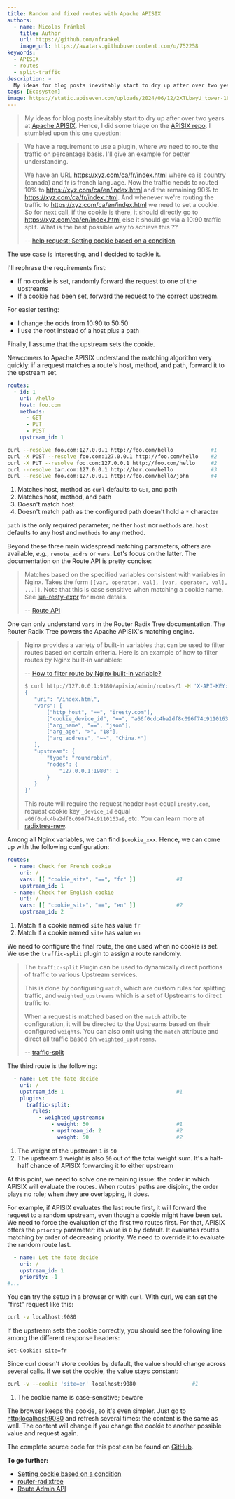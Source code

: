 ```yaml
---
title: Random and fixed routes with Apache APISIX
authors:
  - name: Nicolas Fränkel
    title: Author
    url: https://github.com/nfrankel
    image_url: https://avatars.githubusercontent.com/u/752258
keywords:
  - APISIX
  - routes
  - split-traffic
description: >
  My ideas for blog posts inevitably start to dry up after over two years at Apache APISIX. Hence, I did some triage on the [APISIX repo](https://github.com/apache/apisix/issues). I stumbled upon this one question.
tags: [Ecosystem]
image: https://static.apiseven.com/uploads/2024/06/12/2XTLbwyU_tower-1897536.jpg
---
```


<head>
    <link rel="canonical" href="https://blog.frankel.ch/even-more-opentelemetry/" />
</head>

>My ideas for blog posts inevitably start to dry up after over two years at [Apache APISIX](https://apisix.apache.org/). Hence, I did some triage on the [APISIX repo](https://github.com/apache/apisix/issues). I stumbled upon this one question:

<!--truncate-->

>We have a requirement to use a plugin, where we need to route the traffic on percentage basis. I'll give an example for better understanding.
>
>We have an URL <https://xyz.com/ca/fr/index.html> where ca is country (canada) and fr is french language. Now the traffic needs to routed 10% to <https://xyz.com/ca/en/index.html> and the remaining 90% to <https://xyz.com/ca/fr/index.html>. And whenever we're routing the traffic to <https://xyz.com/ca/en/index.html> we need to set a cookie. So for next call, if the cookie is there, it should directly go to <https://xyz.com/ca/en/index.html> else it should go via a 10:90 traffic split. What is the best possible way to achieve this ??
>
>-- [help request: Setting cookie based on a condition](https://github.com/apache/apisix/issues/11279)

The use case is interesting, and I decided to tackle it.

I'll rephrase the requirements first:

* If no cookie is set, randomly forward the request to one of the upstreams
* If a cookie has been set, forward the request to the correct upstream.

For easier testing:

* I change the odds from 10:90 to 50:50
* I use the root instead of a host plus a path

Finally, I assume that the upstream sets the cookie.

Newcomers to Apache APISIX understand the matching algorithm very quickly: if a request matches a route's host, method, and path, forward it to the upstream set.

```yaml
routes:
  - id: 1
    uri: /hello
    host: foo.com
    methods:
      - GET
      - PUT
      - POST
    upstream_id: 1
```

```bash
curl --resolve foo.com:127.0.0.1 http://foo.com/hello            #1
curl -X POST --resolve foo.com:127.0.0.1 http://foo.com/hello    #2
curl -X PUT --resolve foo.com:127.0.0.1 http://foo.com/hello     #2
curl --resolve bar.com:127.0.0.1 http://bar.com/hello            #3
curl --resolve foo.com:127.0.0.1 http://foo.com/hello/john       #4
```

1. Matches host, method as `curl` defaults to `GET`, and path
2. Matches host, method, and path
3. Doesn't match host
4. Doesn't match path as the configured path doesn't hold a `*` character

`path` is the only required parameter; neither `host` nor `methods` are. `host` defaults to any host and `methods` to any method.

Beyond these three main widespread matching parameters, others are available, _e.g._, `remote_addrs` or `vars`. Let's focus on the latter. The documentation on the Route API is pretty concise:

>Matches based on the specified variables consistent with variables in Nginx. Takes the form `[[var, operator, val], [var, operator, val], ...]]`. Note that this is case sensitive when matching a cookie name. See [lua-resty-expr](https://github.com/api7/lua-resty-expr) for more details.
>
>-- [Route API](https://apisix.apache.org/docs/apisix/admin-api/#request-body-parameters)

One can only understand `vars` in the Router Radix Tree documentation. The Router Radix Tree powers the Apache APISIX's matching engine.

>Nginx provides a variety of built-in variables that can be used to filter routes based on certain criteria. Here is an example of how to filter routes by Nginx built-in variables:
>
>-- [How to filter route by Nginx built-in variable?](https://apisix.apache.org/docs/apisix/router-radixtree/#how-to-filter-route-by-nginx-built-in-variable)
>
>```bash
>$ curl http://127.0.0.1:9180/apisix/admin/routes/1 -H 'X-API-KEY: edd1c9f034335f136f87ad84b625c8f1' -X PUT -i -d '
>{
>    "uri": "/index.html",
>    "vars": [
>        ["http_host", "==", "iresty.com"],
>        ["cookie_device_id", "==", "a66f0cdc4ba2df8c096f74c9110163a9"],
>        ["arg_name", "==", "json"],
>        ["arg_age", ">", "18"],
>        ["arg_address", "~~", "China.*"]
>    ],
>    "upstream": {
>        "type": "roundrobin",
>        "nodes": {
>            "127.0.0.1:1980": 1
>        }
>    }
>}'
>```
>
>This route will require the request header `host` equal `iresty.com`, request cookie key `_device_id` equal `a66f0cdc4ba2df8c096f74c9110163a9`, etc.  You can learn more at [radixtree-new](https://github.com/api7/lua-resty-radixtree#new).

Among all Nginx variables, we can find `$cookie_xxx`. Hence, we can come up with the following configuration:

```yaml
routes:
  - name: Check for French cookie
    uri: /
    vars: [[ "cookie_site", "==", "fr" ]]             #1
    upstream_id: 1
  - name: Check for English cookie
    uri: /
    vars: [[ "cookie_site", "==", "en" ]]             #2
    upstream_id: 2
```

1. Match if a cookie named `site` has value `fr`
2. Match if a cookie named `site` has value `en`

We need to configure the final route, the one used when no cookie is set. We use the `traffic-split` plugin to assign a route randomly.

>The `traffic-split` Plugin can be used to dynamically direct portions of traffic to various Upstream services.
>
>This is done by configuring `match`, which are custom rules for splitting traffic, and `weighted_upstreams` which is a set of Upstreams to direct traffic to.
>
>When a request is matched based on the `match` attribute configuration, it will be directed to the Upstreams based on their configured `weights`. You can also omit using the `match` attribute and direct all traffic based on `weighted_upstreams`.
>
>-- [traffic-split](https://apisix.apache.org/docs/apisix/plugins/traffic-split/)

The third route is the following:

```yaml
  - name: Let the fate decide
    uri: /
    upstream_id: 1                                    #1
    plugins:
      traffic-split:
        rules:
          - weighted_upstreams:
              - weight: 50                            #1
              - upstream_id: 2                        #2
                weight: 50                            #2
```

1. The weight of the upstream `1` is `50`
2. The upstream `2` weight is also `50` out of the total weight sum. It's a half-half chance of APISIX forwarding it to either upstream

At this point, we need to solve one remaining issue: the order in which APISIX will evaluate the routes. When routes' paths are disjoint, the order plays no role; when they are overlapping, it does.

For example, if APISIX evaluates the last route first, it will forward the request to a random upstream, even though a cookie might have been set. We need to force the evaluation of the first two routes first. For that, APISIX offers the `priority` parameter; its value is `0` by default. It evaluates routes matching by order of decreasing priority. We need to override it to evaluate the random route last.

```yaml
  - name: Let the fate decide
    uri: /
    upstream_id: 1
    priority: -1
#...
```

You can try the setup in a browser or with `curl`. With curl, we can set the "first" request like this:

```bash
curl -v localhost:9080
```

If the upstream sets the cookie correctly, you should see the following line among the different response headers:

```
Set-Cookie: site=fr
```

Since curl doesn't store cookies by default, the value should change across several calls. If we set the cookie, the value stays constant:

```bash
curl -v --cookie 'site=en' localhost:9080                  #1
```

1. The cookie name is case-sensitive; beware

The browser keeps the cookie, so it's even simpler. Just go to <http:localhost:9080> and refresh several times: the content is the same as well. The content will change if you change the cookie to another possible value and request again.

The complete source code for this post can be found on [GitHub](https://github.com/ajavageek/fixed-route-apisix).

**To go further:**

* [Setting cookie based on a condition](https://github.com/apache/apisix/issues/11279)
* [router-radixtree](https://apisix.apache.org/docs/apisix/router-radixtree/)
* [Route Admin API](https://apisix.apache.org/docs/apisix/admin-api/#route-api)
